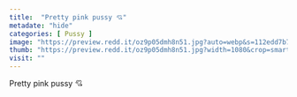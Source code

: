 ```yaml
---
title:  "Pretty pink pussy 💘"
metadate: "hide"
categories: [ Pussy ]
image: "https://preview.redd.it/oz9p05dmh8n51.jpg?auto=webp&s=112edd7b7795e6241c365b04fb18ca848cb6578a"
thumb: "https://preview.redd.it/oz9p05dmh8n51.jpg?width=1080&crop=smart&auto=webp&s=ef8dddbeb230e532e998b6432ea27c6412eba018"
visit: ""
---
```

Pretty pink pussy 💘
